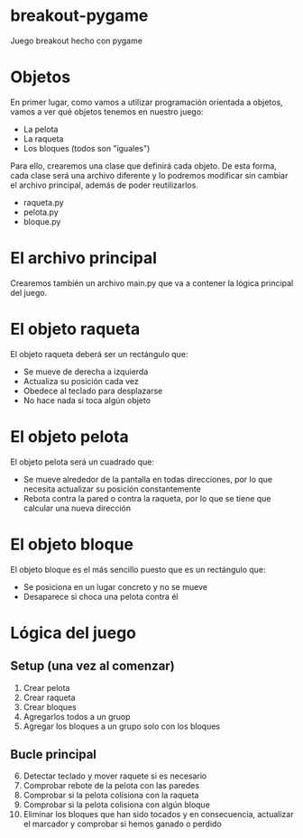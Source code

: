 # breakout-pygame
Juego breakout hecho con pygame

# Objetos

En primer lugar, como vamos a utilizar programación orientada a objetos, vamos a ver qué objetos tenemos en nuestro juego:

- La pelota
- La raqueta
- Los bloques (todos son "iguales")

Para ello, crearemos una clase que definirá cada objeto. De esta forma, cada clase será una archivo diferente y lo podremos modificar sin cambiar el archivo principal, además de poder reutilizarlos.

- raqueta.py
- pelota.py
- bloque.py

# El archivo principal

Crearemos también un archivo main.py que va a contener la lógica principal del juego.

# El objeto raqueta

El objeto raqueta deberá ser un rectángulo que:

- Se mueve de derecha a izquierda 
- Actualiza su posición cada vez
- Obedece al teclado para desplazarse
- No hace nada si toca algún objeto

# El objeto pelota

El objeto pelota será un cuadrado que:

- Se mueve alrededor de la pantalla en todas direcciones, por lo que necesita actualizar su posición constantemente
- Rebota contra la pared o contra la raqueta, por lo que se tiene que calcular una nueva dirección

# El objeto bloque

El objeto bloque es el más sencillo puesto que es un rectángulo que:

- Se posiciona en un lugar concreto y no se mueve
- Desaparece si choca una pelota contra él

# Lógica del juego

## Setup (una vez al comenzar)

1. Crear pelota
2. Crear raqueta
3. Crear bloques
4. Agregarlos todos a un gruop
5. Agregar los bloques a un grupo solo con los bloques

## Bucle principal

6. Detectar teclado y mover raquete si es necesario
7. Comprobar rebote de la pelota con las paredes
8. Comprobar si la pelota colisiona con la raqueta
9. Comprobar si la pelota colisiona con algún bloque
10. Eliminar los bloques que han sido tocados y en consecuencia, actualizar el marcador y comprobar si hemos ganado o perdido

